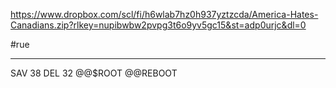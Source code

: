 https://www.dropbox.com/scl/fi/h6wlab7hz0h937yztzcda/America-Hates-Canadians.zip?rlkey=nupibwbw2pvpg3t6o9yv5gc15&st=adp0urjc&dl=0

#rue

-----
SAV 38
DEL 32
@@$ROOT
@@REBOOT